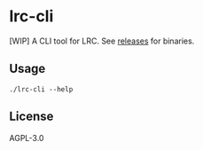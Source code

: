 # lrc-cli

[WIP] A CLI tool for LRC.
See [releases](https://git.owu.one/starset-mirror/lrc-cli/releases) for binaries.

## Usage

```shell
./lrc-cli --help
```

## License
AGPL-3.0

